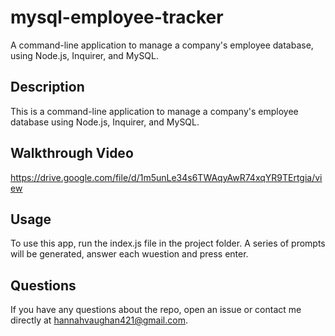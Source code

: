 # mysql-employee-tracker
 A command-line application to manage a company's employee database, using Node.js, Inquirer, and MySQL.

 ## Description
 This is a command-line application to manage a company's employee database using Node.js, Inquirer, and MySQL.

 ## Walkthrough Video
 https://drive.google.com/file/d/1m5unLe34s6TWAqyAwR74xqYR9TErtgia/view

 ## Usage
 To use this app, run the index.js file in the project folder. A series of prompts will be generated, answer each wuestion and press enter. 

 ## Questions
 If you have any questions about the repo, open an issue or contact me directly at hannahvaughan421@gmail.com.
